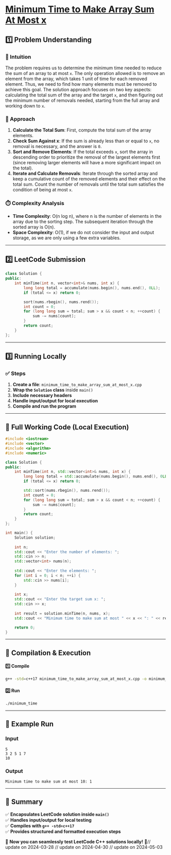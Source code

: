 # **[Minimum Time to Make Array Sum At Most x](https://leetcode.com/problems/minimum-time-to-make-array-sum-at-most-x/description/)**  

## **1️⃣ Problem Understanding**  
### **📌 Intuition**  
The problem requires us to determine the minimum time needed to reduce the sum of an array to at most `x`. The only operation allowed is to remove an element from the array, which takes 1 unit of time for each removed element. Thus, we need to find how many elements must be removed to achieve this goal. The solution approach focuses on two key aspects: calculating the total sum of the array and the target `x`, and then figuring out the minimum number of removals needed, starting from the full array and working down to `x`.

### **🚀 Approach**  
1. **Calculate the Total Sum**: First, compute the total sum of the array elements.
2. **Check Sum Against x**: If the sum is already less than or equal to `x`, no removal is necessary, and the answer is `0`.
3. **Sort and Remove Elements**: If the total exceeds `x`, sort the array in descending order to prioritize the removal of the largest elements first (since removing larger elements will have a more significant impact on the total).
4. **Iterate and Calculate Removals**: Iterate through the sorted array and keep a cumulative count of the removed elements and their effect on the total sum. Count the number of removals until the total sum satisfies the condition of being at most `x`.

### **⏱️ Complexity Analysis**  
- **Time Complexity**: O(n log n), where n is the number of elements in the array due to the sorting step. The subsequent iteration through the sorted array is O(n).
- **Space Complexity**: O(1), if we do not consider the input and output storage, as we are only using a few extra variables.

---  

## **2️⃣ LeetCode Submission**  
```cpp
class Solution {
public:
    int minTime(int n, vector<int>& nums, int x) {
        long long total = accumulate(nums.begin(), nums.end(), 0LL);
        if (total <= x) return 0;

        sort(nums.rbegin(), nums.rend());
        int count = 0;
        for (long long sum = total; sum > x && count < n; ++count) {
            sum -= nums[count];
        }
        return count;
    }
};
```  

---  

## **3️⃣ Running Locally**  
### **✅ Steps**  
1. **Create a file**: `minimum_time_to_make_array_sum_at_most_x.cpp`  
2. **Wrap the `Solution` class** inside `main()`  
3. **Include necessary headers**  
4. **Handle input/output for local execution**  
5. **Compile and run the program**  

---  

## **📝 Full Working Code (Local Execution)**  
```cpp
#include <iostream>
#include <vector>
#include <algorithm>
#include <numeric>

class Solution {
public:
    int minTime(int n, std::vector<int>& nums, int x) {
        long long total = std::accumulate(nums.begin(), nums.end(), 0LL);
        if (total <= x) return 0;

        std::sort(nums.rbegin(), nums.rend());
        int count = 0;
        for (long long sum = total; sum > x && count < n; ++count) {
            sum -= nums[count];
        }
        return count;
    }
};

int main() {
    Solution solution;
    
    int n;
    std::cout << "Enter the number of elements: ";
    std::cin >> n;
    std::vector<int> nums(n);
    
    std::cout << "Enter the elements: ";
    for (int i = 0; i < n; ++i) {
        std::cin >> nums[i];
    }
    
    int x;
    std::cout << "Enter the target sum x: ";
    std::cin >> x;
    
    int result = solution.minTime(n, nums, x);
    std::cout << "Minimum time to make sum at most " << x << ": " << result << std::endl;

    return 0;
}
```  

---  

## **🔧 Compilation & Execution**  
#### **1️⃣ Compile**  
```bash
g++ -std=c++17 minimum_time_to_make_array_sum_at_most_x.cpp -o minimum_time
```  

#### **2️⃣ Run**  
```bash
./minimum_time
```  

---  

## **🎯 Example Run**  
### **Input**  
```
5
3 2 5 1 7
10
```  
### **Output**  
```
Minimum time to make sum at most 10: 1
```  

---  

## **📌 Summary**  
✅ **Encapsulates LeetCode solution inside `main()`**  
✅ **Handles input/output for local testing**  
✅ **Compiles with `g++ -std=c++17`**  
✅ **Provides structured and formatted execution steps**  

🚀 **Now you can seamlessly test LeetCode C++ solutions locally!** 🚀// update on 2024-03-28
// update on 2024-04-30
// update on 2024-05-03

